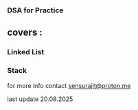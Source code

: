 ### DSA for Practice
## covers : 
### Linked List
### Stack 


for more info contact sensurajit@proton.me

last update 20.08.2025